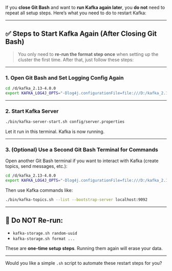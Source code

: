 If you **close Git Bash** and want to **run Kafka again later**, you **do not** need to repeat all setup steps. Here’s what you need to do to restart Kafka:

---

## ✅ Steps to Start Kafka Again (After Closing Git Bash)

> You only need to **re-run the format step once** when setting up the cluster the first time. After that, just follow these steps:

---

### 1. Open Git Bash and Set Logging Config Again

```bash
cd /d/kafka_2.13-4.0.0
export KAFKA_LOG4J_OPTS="-Dlog4j.configurationFile=file:///D:/kafka_2.13-4.0.0/config/tools-log4j2.yaml"
```

---

### 2. Start Kafka Server

```bash
./bin/kafka-server-start.sh config/server.properties
```

Let it run in this terminal. Kafka is now running.

---

### 3. (Optional) Use a Second Git Bash Terminal for Commands

Open another Git Bash terminal if you want to interact with Kafka (create topics, send messages, etc.):

```bash
cd /d/kafka_2.13-4.0.0
export KAFKA_LOG4J_OPTS="-Dlog4j.configurationFile=file:///D:/kafka_2.13-4.0.0/config/tools-log4j2.yaml"
```

Then use Kafka commands like:

```bash
./bin/kafka-topics.sh --list --bootstrap-server localhost:9092
```

---

## 🛑 Do NOT Re-run:

* `kafka-storage.sh random-uuid`
* `kafka-storage.sh format ...`

These are **one-time setup steps**. Running them again will erase your data.

---

Would you like a simple `.sh` script to automate these restart steps for you?
